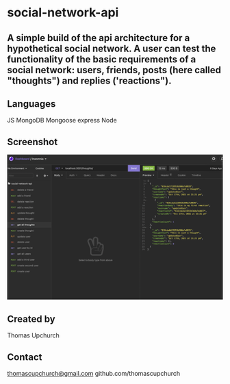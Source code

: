 # social-network-api

## A simple build of the api architecture for a hypothetical social network. A user can test the functionality of the basic requirements of a social network: users, friends, posts (here called "thoughts") and replies ('reactions").

## Languages

JS
MongoDB
Mongoose
express
Node

## Screenshot

![screenshot](social_network_api_screenshot.png)

## Created by

Thomas Upchurch

## Contact

thomascupchurch@gmail.com
github.com/thomascupchurch
